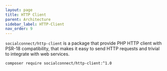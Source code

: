 ```yaml
---
layout: page
title: HTTP Client
parent: Architecture
sidebar_label: HTTP-Client
nav_order: 9
---
```


`socialconnect/http-client` is a package that provide PHP HTTP client with PSR-18 compatibility, that makes it easy 
to send HTTP requests and trivial to integrate with web services.

```sh
composer require socialconnect/http-client:^1.0
```
